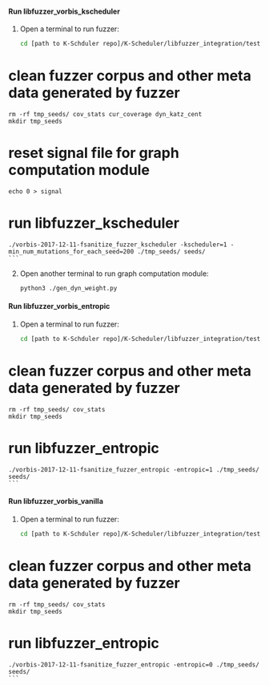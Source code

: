 #### Run libfuzzer_vorbis_kscheduler
1. Open a terminal to run fuzzer:
    ```sh
    cd [path to K-Schduler repo]/K-Scheduler/libfuzzer_integration/test_programs/vorbis/kscheduler 
# clean fuzzer corpus and other meta data generated by fuzzer
    rm -rf tmp_seeds/ cov_stats cur_coverage dyn_katz_cent 
    mkdir tmp_seeds
# reset signal file for graph computation module
    echo 0 > signal
# run libfuzzer_kscheduler
    ./vorbis-2017-12-11-fsanitize_fuzzer_kscheduler -kscheduler=1 -min_num_mutations_for_each_seed=200 ./tmp_seeds/ seeds/
    ```
2. Open another terminal to run graph computation module:
    ```sh
    python3 ./gen_dyn_weight.py
    ```

#### Run libfuzzer_vorbis_entropic
1. Open a terminal to run fuzzer:
    ```sh
    cd [path to K-Schduler repo]/K-Scheduler/libfuzzer_integration/test_programs/vorbis/entropic 
# clean fuzzer corpus and other meta data generated by fuzzer
    rm -rf tmp_seeds/ cov_stats  
    mkdir tmp_seeds
# run libfuzzer_entropic
    ./vorbis-2017-12-11-fsanitize_fuzzer_entropic -entropic=1 ./tmp_seeds/ seeds/
    ```

#### Run libfuzzer_vorbis_vanilla
1. Open a terminal to run fuzzer:
    ```sh
    cd [path to K-Schduler repo]/K-Scheduler/libfuzzer_integration/test_programs/vorbis/vanilla 
# clean fuzzer corpus and other meta data generated by fuzzer
    rm -rf tmp_seeds/ cov_stats  
    mkdir tmp_seeds
# run libfuzzer_entropic
    ./vorbis-2017-12-11-fsanitize_fuzzer_entropic -entropic=0 ./tmp_seeds/ seeds/
    ```
